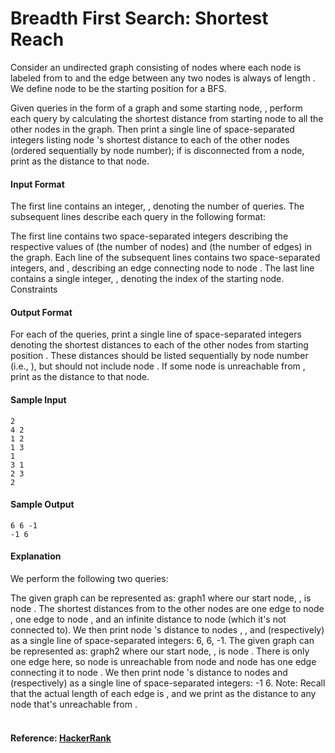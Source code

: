 Breadth First Search: Shortest Reach
====================================
Consider an undirected graph consisting of  nodes where each node is labeled from  to  and the edge between any two nodes is always of length . We define node  to be the starting position for a BFS.

Given  queries in the form of a graph and some starting node, , perform each query by calculating the shortest distance from starting node  to all the other nodes in the graph. Then print a single line of  space-separated integers listing node 's shortest distance to each of the  other nodes (ordered sequentially by node number); if  is disconnected from a node, print  as the distance to that node.

#### Input Format

The first line contains an integer, , denoting the number of queries. The subsequent lines describe each query in the following format:

The first line contains two space-separated integers describing the respective values of  (the number of nodes) and  (the number of edges) in the graph.
Each line  of the  subsequent lines contains two space-separated integers,  and , describing an edge connecting node  to node .
The last line contains a single integer, , denoting the index of the starting node.
Constraints

#### Output Format

For each of the  queries, print a single line of  space-separated integers denoting the shortest distances to each of the  other nodes from starting position . These distances should be listed sequentially by node number (i.e., ), but should not include node . If some node is unreachable from , print  as the distance to that node.

#### Sample Input
```
2
4 2
1 2
1 3
1
3 1
2 3
2
```
#### Sample Output
```
6 6 -1
-1 6
```
#### Explanation

We perform the following two queries:

The given graph can be represented as: 
graph1
where our start node, , is node . The shortest distances from  to the other nodes are one edge to node , one edge to node , and an infinite distance to node  (which it's not connected to). We then print node 's distance to nodes , , and  (respectively) as a single line of space-separated integers: 6, 6, -1.
The given graph can be represented as: 
graph2
where our start node, , is node . There is only one edge here, so node  is unreachable from node  and node  has one edge connecting it to node . We then print node 's distance to nodes  and  (respectively) as a single line of space-separated integers: -1 6.
Note: Recall that the actual length of each edge is , and we print  as the distance to any node that's unreachable from .
<br>
<br>
#### Reference: [HackerRank](https://www.hackerrank.com/challenges/bfsshortreach)
